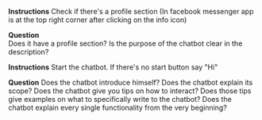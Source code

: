 **Instructions**
Check if there's a profile section (In facebook messenger app is at the top right corner after clicking on the info icon)

**Question**	
Does it have a profile section?
Is the purpose of the chatbot clear in the description?

**Instructions**
Start the chatbot. If there's no start button say "Hi"

**Question**
Does the chatbot introduce himself?
Does the chatbot explain its scope?
Does the chatbot give you tips on how to interact?
Does those tips give examples on what to specifically write to the chatbot?
Does the chatbot explain every single functionality from the very beginning?